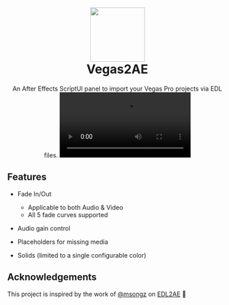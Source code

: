 <h1 align="center">
  <img height=125em height="100px" src="https://github.com/user-attachments/assets/8a7c6ae2-dfb0-4a46-973c-0e6c1f6e49dc"></img>
  </br>
  Vegas2AE
</h1>
<p align="center">An After Effects ScriptUI panel to import your Vegas Pro projects via EDL files.

<video src="https://github.com/user-attachments/assets/46924dbe-8aaa-46f6-bc27-8cfe6319130e">

## Features
- Fade In/Out
  - Applicable to both Audio & Video
  - All 5 fade curves supported
- Audio gain control

- Placeholders for missing media
- Solids (limited to a single configurable color)

## Acknowledgements
This project is inspired by the work of [@msongz](https://github.com/msongz) on [EDL2AE](https://github.com/msongz/EDL2Ae) 💖
